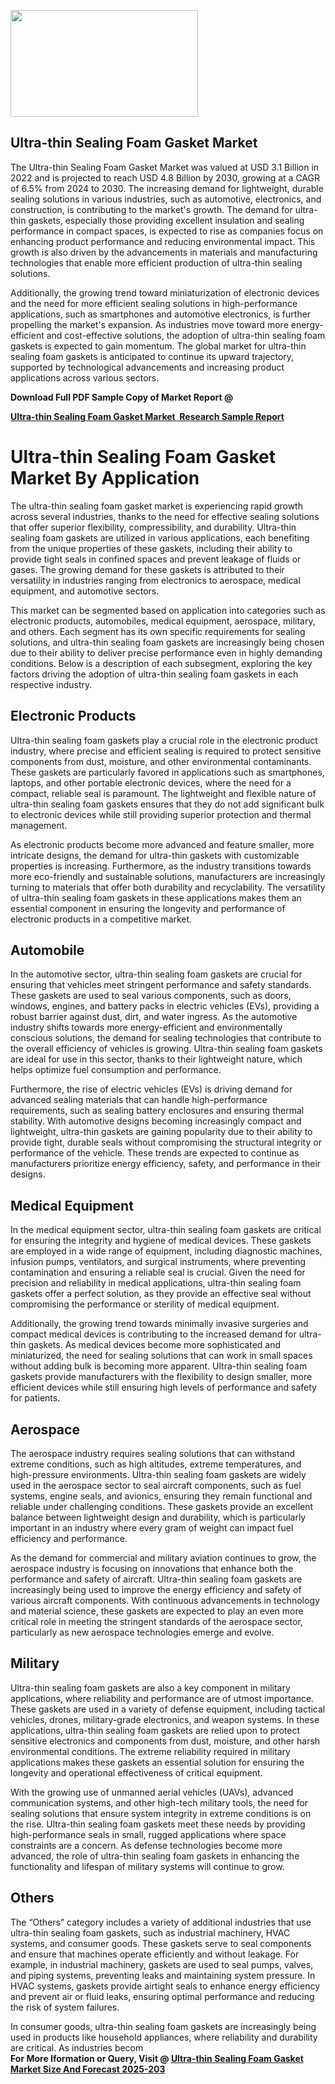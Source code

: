 <p><img class="alignnone size-medium wp-image-20088" src="https://ffe5etoiles.com/wp-content/uploads/2024/12/MST1-300x171.png" alt="" width="300" height="171" /></p><p> <h2>Ultra-thin Sealing Foam Gasket Market </h2><p>The Ultra-thin Sealing Foam Gasket Market was valued at USD 3.1 Billion in 2022 and is projected to reach USD 4.8 Billion by 2030, growing at a CAGR of 6.5% from 2024 to 2030. The increasing demand for lightweight, durable sealing solutions in various industries, such as automotive, electronics, and construction, is contributing to the market's growth. The demand for ultra-thin gaskets, especially those providing excellent insulation and sealing performance in compact spaces, is expected to rise as companies focus on enhancing product performance and reducing environmental impact. This growth is also driven by the advancements in materials and manufacturing technologies that enable more efficient production of ultra-thin sealing solutions.</p><p>Additionally, the growing trend toward miniaturization of electronic devices and the need for more efficient sealing solutions in high-performance applications, such as smartphones and automotive electronics, is further propelling the market's expansion. As industries move toward more energy-efficient and cost-effective solutions, the adoption of ultra-thin sealing foam gaskets is expected to gain momentum. The global market for ultra-thin sealing foam gaskets is anticipated to continue its upward trajectory, supported by technological advancements and increasing product applications across various sectors.</p></p><p><strong>Download Full PDF Sample Copy of Market Report @</strong></p><p><strong><a href="https://www.verifiedmarketreports.com/download-sample/?rid=243018&utm_source=Sites-google&utm_medium=265" target="_blank">Ultra-thin Sealing Foam Gasket Market &nbsp;Research Sample Report</a></strong></p><p><h1>Ultra-thin Sealing Foam Gasket Market By Application</h1> <p>The ultra-thin sealing foam gasket market is experiencing rapid growth across several industries, thanks to the need for effective sealing solutions that offer superior flexibility, compressibility, and durability. Ultra-thin sealing foam gaskets are utilized in various applications, each benefiting from the unique properties of these gaskets, including their ability to provide tight seals in confined spaces and prevent leakage of fluids or gases. The growing demand for these gaskets is attributed to their versatility in industries ranging from electronics to aerospace, medical equipment, and automotive sectors.</p> <p>This market can be segmented based on application into categories such as electronic products, automobiles, medical equipment, aerospace, military, and others. Each segment has its own specific requirements for sealing solutions, and ultra-thin sealing foam gaskets are increasingly being chosen due to their ability to deliver precise performance even in highly demanding conditions. Below is a description of each subsegment, exploring the key factors driving the adoption of ultra-thin sealing foam gaskets in each respective industry.</p> <h2>Electronic Products</h2> <p>Ultra-thin sealing foam gaskets play a crucial role in the electronic product industry, where precise and efficient sealing is required to protect sensitive components from dust, moisture, and other environmental contaminants. These gaskets are particularly favored in applications such as smartphones, laptops, and other portable electronic devices, where the need for a compact, reliable seal is paramount. The lightweight and flexible nature of ultra-thin sealing foam gaskets ensures that they do not add significant bulk to electronic devices while still providing superior protection and thermal management.</p> <p>As electronic products become more advanced and feature smaller, more intricate designs, the demand for ultra-thin gaskets with customizable properties is increasing. Furthermore, as the industry transitions towards more eco-friendly and sustainable solutions, manufacturers are increasingly turning to materials that offer both durability and recyclability. The versatility of ultra-thin sealing foam gaskets in these applications makes them an essential component in ensuring the longevity and performance of electronic products in a competitive market.</p> <h2>Automobile</h2> <p>In the automotive sector, ultra-thin sealing foam gaskets are crucial for ensuring that vehicles meet stringent performance and safety standards. These gaskets are used to seal various components, such as doors, windows, engines, and battery packs in electric vehicles (EVs), providing a robust barrier against dust, dirt, and water ingress. As the automotive industry shifts towards more energy-efficient and environmentally conscious solutions, the demand for sealing technologies that contribute to the overall efficiency of vehicles is growing. Ultra-thin sealing foam gaskets are ideal for use in this sector, thanks to their lightweight nature, which helps optimize fuel consumption and performance.</p> <p>Furthermore, the rise of electric vehicles (EVs) is driving demand for advanced sealing materials that can handle high-performance requirements, such as sealing battery enclosures and ensuring thermal stability. With automotive designs becoming increasingly compact and lightweight, ultra-thin gaskets are gaining popularity due to their ability to provide tight, durable seals without compromising the structural integrity or performance of the vehicle. These trends are expected to continue as manufacturers prioritize energy efficiency, safety, and performance in their designs.</p> <h2>Medical Equipment</h2> <p>In the medical equipment sector, ultra-thin sealing foam gaskets are critical for ensuring the integrity and hygiene of medical devices. These gaskets are employed in a wide range of equipment, including diagnostic machines, infusion pumps, ventilators, and surgical instruments, where preventing contamination and ensuring a reliable seal is crucial. Given the need for precision and reliability in medical applications, ultra-thin sealing foam gaskets offer a perfect solution, as they provide an effective seal without compromising the performance or sterility of medical equipment.</p> <p>Additionally, the growing trend towards minimally invasive surgeries and compact medical devices is contributing to the increased demand for ultra-thin gaskets. As medical devices become more sophisticated and miniaturized, the need for sealing solutions that can work in small spaces without adding bulk is becoming more apparent. Ultra-thin sealing foam gaskets provide manufacturers with the flexibility to design smaller, more efficient devices while still ensuring high levels of performance and safety for patients.</p> <h2>Aerospace</h2> <p>The aerospace industry requires sealing solutions that can withstand extreme conditions, such as high altitudes, extreme temperatures, and high-pressure environments. Ultra-thin sealing foam gaskets are widely used in the aerospace sector to seal aircraft components, such as fuel systems, engine seals, and avionics, ensuring they remain functional and reliable under challenging conditions. These gaskets provide an excellent balance between lightweight design and durability, which is particularly important in an industry where every gram of weight can impact fuel efficiency and performance.</p> <p>As the demand for commercial and military aviation continues to grow, the aerospace industry is focusing on innovations that enhance both the performance and safety of aircraft. Ultra-thin sealing foam gaskets are increasingly being used to improve the energy efficiency and safety of various aircraft components. With continuous advancements in technology and material science, these gaskets are expected to play an even more critical role in meeting the stringent standards of the aerospace sector, particularly as new aerospace technologies emerge and evolve.</p> <h2>Military</h2> <p>Ultra-thin sealing foam gaskets are also a key component in military applications, where reliability and performance are of utmost importance. These gaskets are used in a variety of defense equipment, including tactical vehicles, drones, military-grade electronics, and weapon systems. In these applications, ultra-thin sealing foam gaskets are relied upon to protect sensitive electronics and components from dust, moisture, and other harsh environmental conditions. The extreme reliability required in military applications makes these gaskets an essential solution for ensuring the longevity and operational effectiveness of critical equipment.</p> <p>With the growing use of unmanned aerial vehicles (UAVs), advanced communication systems, and other high-tech military tools, the need for sealing solutions that ensure system integrity in extreme conditions is on the rise. Ultra-thin sealing foam gaskets meet these needs by providing high-performance seals in small, rugged applications where space constraints are a concern. As defense technologies become more advanced, the role of ultra-thin sealing foam gaskets in enhancing the functionality and lifespan of military systems will continue to grow.</p> <h2>Others</h2> <p>The “Others” category includes a variety of additional industries that use ultra-thin sealing foam gaskets, such as industrial machinery, HVAC systems, and consumer goods. These gaskets serve to seal components and ensure that machines operate efficiently and without leakage. For example, in industrial machinery, gaskets are used to seal pumps, valves, and piping systems, preventing leaks and maintaining system pressure. In HVAC systems, gaskets provide airtight seals to enhance energy efficiency and prevent air or fluid leaks, ensuring optimal performance and reducing the risk of system failures.</p> <p>In consumer goods, ultra-thin sealing foam gaskets are increasingly being used in products like household appliances, where reliability and durability are critical. As industries becom<strong><br />For More Iformation or Query, Visit @ <a href="https://www.verifiedmarketreports.com/product/ultra-thin-sealing-foam-gasket-market/" target="_blank">Ultra-thin Sealing Foam Gasket Market Size And Forecast 2025-203</a></strong></p>
